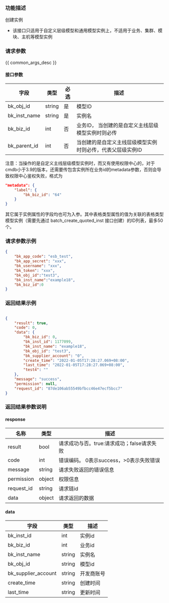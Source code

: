 ### 功能描述

创建实例

- 该接口只适用于自定义层级模型和通用模型实例上，不适用于业务、集群、模块、主机等模型实例

### 请求参数

{{ common_args_desc }}

#### 接口参数

| 字段                       |  类型      | 必选   |  描述                                      |
|----------------------------|------------|--------|--------------------------------------------|
| bk_obj_id                  | string     | 是     | 模型ID                 |
| bk_inst_name | string     | 是     | 实例名 |
| bk_biz_id                  | int        | 否     | 业务ID， 当创建的是自定义主线层级模型实例时则必传 |
| bk_parent_id                  | int        | 否     | 当创建的是自定义主线层级模型实例时则必传，代表父层级实例ID|
 
 注意：当操作的是自定义主线层级模型实例时，而又有使用权限中心的，对于cmdb小于3.9的版本，还需要传包含实例所在业务id的metadata参数，否则会导致权限中心鉴权失败，格式为

```json
"metadata": {
    "label": {
        "bk_biz_id": "64"
    }
}
```

其它属于实例属性的字段均也可为入参。其中表格类型属性的值为关联的表格类型模型实例（需要先通过 batch_create_quoted_inst 接口创建）的ID列表，最多50个。


### 请求参数示例

```json
{
    "bk_app_code": "esb_test",
    "bk_app_secret": "xxx",
    "bk_username": "xxx",
    "bk_token": "xxx",
    "bk_obj_id":"test3",
    "bk_inst_name":"example18",
    "bk_biz_id":0
}
```

### 返回结果示例

```json

{
    "result": true,
    "code": 0,
    "data": {
        "bk_biz_id": 0,
        "bk_inst_id": 1177099,
        "bk_inst_name": "example18",
        "bk_obj_id": "test3",
        "bk_supplier_account": "0",
        "create_time": "2022-01-05T17:28:27.069+08:00",
        "last_time": "2022-01-05T17:28:27.069+08:00",
        "test4": ""
    },
    "message": "success",
    "permission": null,
    "request_id": "87de106ab55549bfbcc46e47ecf5bcc7"
}
```

### 返回结果参数说明
#### response

| 名称    | 类型   | 描述                                    |
| ------- | ------ | ------------------------------------- |
| result  | bool   | 请求成功与否。true:请求成功；false请求失败 |
| code    | int    | 错误编码。 0表示success，>0表示失败错误    |
| message | string | 请求失败返回的错误信息                    |
| permission    | object | 权限信息    |
| request_id    | string | 请求链id    |
| data    | object | 请求返回的数据                           |

#### data

| 字段       | 类型      | 描述     |
|----------- |-----------|----------|
| bk_inst_id | int       | 实例id   |
| bk_biz_id |     int   |业务id    |
| bk_inst_name |   string     | 实例名   |
| bk_obj_id |      string  |   模型id |
| bk_supplier_account| string       | 开发商账号                                                 |
| create_time         | string | 创建时间     |
| last_time           | string | 更新时间     |

